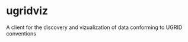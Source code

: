 ugridviz
========

A client for the discovery and vizualization of data conforming to UGRID conventions
